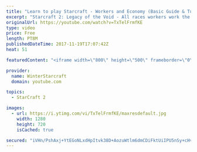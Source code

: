 ```yaml
---
title: "Learn to play Starcraft - Workers and Economy (Basic Guide & Tutorial)"
excerpt: "Starcraft 2: Legacy of the Void - All races workers work the same (mule notwithstanding!)  Wiki on mining: http://wiki.teamliquid.net/starcraft2/Mining_Minerals"
originalUrl: https://youtube.com/watch?v=TxTelFrmfKE
type: video
price: Free
length: PT8M
publishedDateTime: 2017-11-19T17:07:42Z
heat: 51

featuredContent: "<iframe width=\"800\" height=\"500\" frameborder=\"0\" src=\"https://www.youtube.com/embed/TxTelFrmfKE\" allow=\"accelerometer; autoplay; encrypted-media; gyroscope; picture-in-picture\" allowfullscreen></iframe>"

provider:
  name: WinterStarcraft
  domain: youtube.com

topics:
  - StarCraft 2

images:
  - url: https://i.ytimg.com/vi/TxTelFrmfKE/maxresdefault.jpg
    width: 1280
    height: 720
    isCached: true

secured: "iVHn/PshAxj+YtEGoNLxdHpItvk38D+AozuWtlm6dmCDiFktUiIPU5nSy+cHvlDQcPzFJIqYLE00GoZ4a8UP5q/f680w9W9D0SIb1vdkkEynIKVBb1FBFIoqk2SJJzohVRq+xhImT/iQszDS1voB84TtEvVMUKgOvCAGDHLKL9rFgnJ5wMCMjnUwzYE1K9bqJai3rvjs9BD010Grktqt3cCAkfxVBtvtxgFPPxO+nbM+CY8XLURQQsGySXfopMEpgKu7mHdbcmD/1sxPYOjN6BKKiwkxwSeyoth0xrQZfluS1Ji5L4bbPlaRf7mF8QlDGslE2BAeb2mtqj26qmV4KIlFyvaHBMRP5M/7sGoFQuaeOHubWjCYIpI2x4G4Qnp6XCVyS+5FKlWveQvezpPV44eMuEo+kkOSkQlwqs6oMFQ=;+UyJGF6VXEnGJK0Od0bYRg=="
---
```


